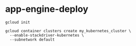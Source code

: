 # app-engine-deploy


```shell
gcloud init
```

```shell
gcloud container clusters create my_kubernetes_cluster \
  --enable-stackdriver-kubernetes \
  --subnetwork default
```